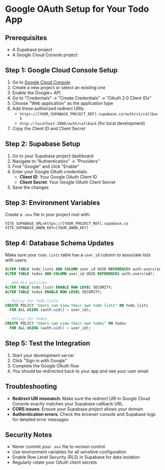 # Google OAuth Setup for Your Todo App

## Prerequisites
- A Supabase project
- A Google Cloud Console project

## Step 1: Google Cloud Console Setup

1. Go to [Google Cloud Console](https://console.cloud.google.com/)
2. Create a new project or select an existing one
3. Enable the Google+ API
4. Go to "Credentials" → "Create Credentials" → "OAuth 2.0 Client IDs"
5. Choose "Web application" as the application type
6. Add these authorized redirect URIs:
   - `https://[YOUR_SUPABASE_PROJECT_REF].supabase.co/auth/v1/callback`
   - `http://localhost:3000/auth/callback` (for local development)
7. Copy the Client ID and Client Secret

## Step 2: Supabase Setup

1. Go to your Supabase project dashboard
2. Navigate to "Authentication" → "Providers"
3. Find "Google" and click "Enable"
4. Enter your Google OAuth credentials:
   - **Client ID**: Your Google OAuth Client ID
   - **Client Secret**: Your Google OAuth Client Secret
5. Save the changes

## Step 3: Environment Variables

Create a `.env` file in your project root with:

```env
VITE_SUPABASE_URL=https://[YOUR_PROJECT_REF].supabase.co
VITE_SUPABASE_ANON_KEY=[YOUR_ANON_KEY]
```

## Step 4: Database Schema Updates

Make sure your `todo_lists` table has a `user_id` column to associate lists with users:

```sql
ALTER TABLE todo_lists ADD COLUMN user_id UUID REFERENCES auth.users(id);
ALTER TABLE todos ADD COLUMN user_id UUID REFERENCES auth.users(id);

-- Add RLS policies
ALTER TABLE todo_lists ENABLE ROW LEVEL SECURITY;
ALTER TABLE todos ENABLE ROW LEVEL SECURITY;

-- Policy for todo_lists
CREATE POLICY "Users can view their own todo lists" ON todo_lists
  FOR ALL USING (auth.uid() = user_id);

-- Policy for todos
CREATE POLICY "Users can view their own todos" ON todos
  FOR ALL USING (auth.uid() = user_id);
```

## Step 5: Test the Integration

1. Start your development server
2. Click "Sign in with Google"
3. Complete the Google OAuth flow
4. You should be redirected back to your app and see your user email

## Troubleshooting

- **Redirect URI mismatch**: Make sure the redirect URI in Google Cloud Console exactly matches your Supabase callback URL
- **CORS issues**: Ensure your Supabase project allows your domain
- **Authentication errors**: Check the browser console and Supabase logs for detailed error messages

## Security Notes

- Never commit your `.env` file to version control
- Use environment variables for all sensitive configuration
- Enable Row Level Security (RLS) in Supabase for data isolation
- Regularly rotate your OAuth client secrets
